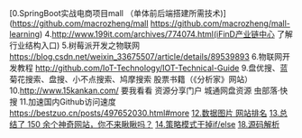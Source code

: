 [0.SpringBoot实战电商项目mall （单体前后端搭建所需技术)](https://github.com/macrozheng/mall https://github.com/macrozheng/mall-learning)
4.http://www.199it.com/archives/774074.html(iFinD产业链中心 了解行业结构入口)
5.树莓派开发之物联网 https://blog.csdn.net/weixin_33675507/article/details/89539893
6.物联网开发教程 http://github.com/IoT-Technology/IOT-Technical-Guide
9.盘优搜、蓝菊花搜索、盘搜、小不点搜索、鸠摩搜索 股票书籍（《分析家》网站）
10.http://www.15kankan.com/ 要我看看 资源分享门户 城通网盘资源 虫部落·快搜
11.加速国内Github访问速度 https://bestzuo.cn/posts/497652030.html#more
[12.数据图片 网站排名](https://monitor.5118.com/)
[13.总结了 150 余个神奇网站，你不来瞅瞅吗？](https://blog.csdn.net/qq_43901693/article/details/104750730)
[14.策略模式干掉if/else](https://blog.csdn.net/Howinfun/article/details/102880363?utm_medium=distribute.pc_relevant.none-task-blog-baidujs-4)
[18.源码解析](https://github.com/doocs/source-code-hunter)
